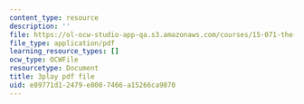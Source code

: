 ```yaml
---
content_type: resource
description: ''
file: https://ol-ocw-studio-app-qa.s3.amazonaws.com/courses/15-071-the-analytics-edge-spring-2017/e89771d12479e8087466a15266ca9870_AByfsx3Dkek.pdf
file_type: application/pdf
learning_resource_types: []
ocw_type: OCWFile
resourcetype: Document
title: 3play pdf file
uid: e89771d1-2479-e808-7466-a15266ca9870
---
```


